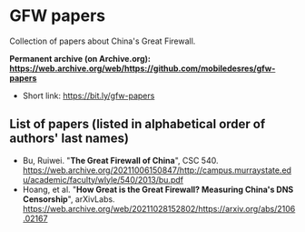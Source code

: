# GFW papers
Collection of papers about China's Great Firewall.

<b>Permanent archive (on Archive.org): https://web.archive.org/web/https://github.com/mobiledesres/gfw-papers</b>
* Short link: https://bit.ly/gfw-papers

## List of papers (listed in alphabetical order of authors' last names)
* Bu, Ruiwei. "**The Great Firewall of China**", CSC 540. https://web.archive.org/20211006150847/http://campus.murraystate.edu/academic/faculty/wlyle/540/2013/bu.pdf
* Hoang, et al. "**How Great is the Great Firewall? Measuring China's DNS Censorship**", arXivLabs. https://web.archive.org/web/20211028152802/https://arxiv.org/abs/2106.02167